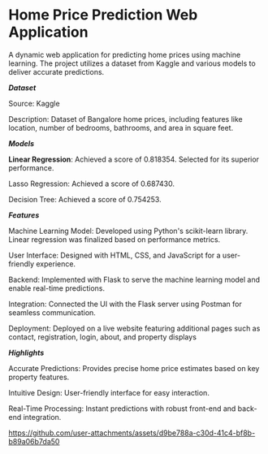 # Home Price Prediction Web Application

A dynamic web application for predicting home prices using machine learning. The project utilizes a dataset from Kaggle and various models to deliver accurate predictions.

***Dataset***

Source: Kaggle

Description: Dataset of Bangalore home prices, including features like location, number of bedrooms, bathrooms, and area in square feet.

***Models***

**Linear Regression**: Achieved a score of 0.818354. Selected for its superior performance.

Lasso Regression: Achieved a score of 0.687430.

Decision Tree: Achieved a score of 0.754253.

***Features***

Machine Learning Model: Developed using Python's scikit-learn library. Linear regression was finalized based on performance metrics.

User Interface: Designed with HTML, CSS, and JavaScript for a user-friendly experience.

Backend: Implemented with Flask to serve the machine learning model and enable real-time predictions.

Integration: Connected the UI with the Flask server using Postman for seamless communication.

Deployment: Deployed on a live website featuring additional pages such as contact, registration, login, about, and property displays

***Highlights***

Accurate Predictions: Provides precise home price estimates based on key property features.

Intuitive Design: User-friendly interface for easy interaction.

Real-Time Processing: Instant predictions with robust front-end and back-end integration.




https://github.com/user-attachments/assets/d9be788a-c30d-41c4-bf8b-b89a06b7da50

